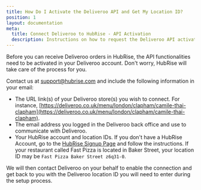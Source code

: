 ```yaml
---
title: How Do I Activate the Deliveroo API and Get My Location ID?
position: 1
layout: documentation
meta:
  title: Connect Deliveroo to HubRise - API Activation
  description: Instructions on how to request the Deliveroo API activation and Deliveroo Location ID to start receiving orders on HubRise.
---
```


Before you can receive Deliveroo orders in HubRise, the API functionalities need to be activated in your Deliveroo account. Don't worry, HubRise will take care of the process for you.

Contact us at [support@hubrise.com](mailto:support@hubrise.com) and include the following information in your email:

- The URL link(s) of your Deliveroo store(s) you wish to connect. For instance, [https://deliveroo.co.uk/menu/london/clapham/camile-thai-clapham](https://deliveroo.co.uk/menu/london/clapham/camile-thai-clapham).
- The email address you logged in the Deliveroo back office and use to communicate with Deliveroo.
- Your HubRise account and location IDs. If you don't have a HubRise Account, go to the [HubRise Signup Page](https://manager.hubrise.com/signup) and follow the instructions. If your restaurant called Fast Pizza is located in Baker Street, your location ID may be `Fast Pizza Baker Street z6q31-0`.

We will then contact Deliveroo on your behalf to enable the connection and get back to you with the Deliveroo location ID you will need to enter during the setup process.
